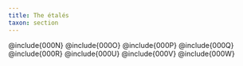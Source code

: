 ```yaml
---
title: The étalés
taxon: section
---
```


@include{000N}
@include{000O}
@include{000P}
@include{000Q}
@include{000R}
@include{000U}
@include{000V}
@include{000W}
